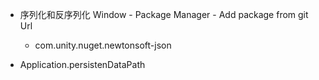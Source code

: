 + 序列化和反序列化 Window  -  Package Manager  -  Add package from git Url
  + com.unity.nuget.newtonsoft-json

+ Application.persistenDataPath